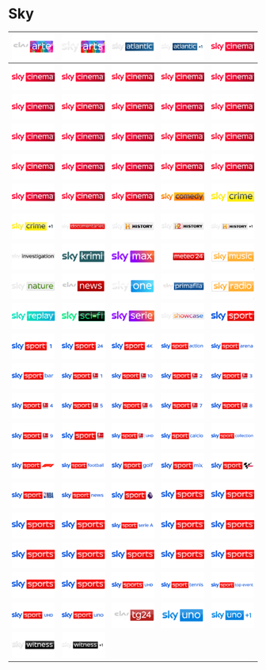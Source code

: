 # Sky

| ![SkyArte] | ![SkyArts] | ![SkyAtlantic] | ![SkyAtlanticPlus1] | ![SkyCinema] |
|:---:|:---:|:---:|:---:|:---:|
| ![SkyCinemaAction] | ![SkyCinemaAnimation] | ![SkyCinemaBestOf] | ![SkyCinemaCollection] | ![SkyCinemaComedy] |
| ![SkyCinemaDrama] | ![SkyCinemaDue] | ![SkyCinemaDuePlus24] | ![SkyCinemaFamily] | ![SkyCinemaFun] |
| ![SkyCinemaGreats] | ![SkyCinemaHits] | ![SkyCinemaPremiere] | ![SkyCinemaPremieren] | ![SkyCinemaPremierenPlus24] |
| ![SkyCinemaRomance] | ![SkyCinemaSciFiHorror] | ![SkyCinemaSelect] | ![SkyCinemaSpecial] | ![SkyCinemaSuspense]	
| ![SkyCinemaThriller] | ![SkyCinemaUno] | ![SkyCinemaUnoPlus24] | ![SkyComedy] | ![SkyCrime] |
| ![SkyCrimePlus1] | ![SkyDocumentaries] | ![SkyHistory] | ![SkyHistory2] | ![SkyHistoryPlus1] |
| ![Skyinvestigation] | ![SkyKrimi] | ![SkyMax] | ![SkyMeteo24] | ![SkyMusic] |
| ![SkyNature] | ![SkyNews] | ![SkyOne] | ![SkyPrimafila] | ![SkyRadio] |
| ![SkyReplay] | ![SkySciFi] | ![SkySerie] | ![SkyShowcase] | ![SkySport] |
| ![SkySport1] | ![SkySport24] | ![SkySport4K] | ![SkySportAction] | ![SkySportArena] |
| ![SkySportBar] | ![SkySportBundesliga1] | ![SkySportBundesliga10] | ![SkySportBundesliga2] | ![SkySportBundesliga3] |
| ![SkySportBundesliga4] | ![SkySportBundesliga5] | ![SkySportBundesliga6] | ![SkySportBundesliga7] | ![SkySportBundesliga8] |
| ![SkySportBundesliga9] | ![SkySportBundesligade] | ![SkySportBundesligaUHD] | ![SkySportCalcio] | ![SkySportCollection] |
| ![SkySportF1] | ![SkySportFootball] | ![SkySportGolf] | ![SkySportMix] | ![SkySportMotoGP] |
| ![SkySportNBA] | ![SkySportNews] | ![SkySportPremierLeague] | ![SkySportsAction] | ![SkySportsArena] |
| ![SkySportsBoxOffice] | ![SkySportsCricket] | ![SkySportSerieA] | ![SkySportsF1] | ![SkySportsFootball] |
| ![SkySportsGolf] | ![SkySportsMainEvent] | ![SkySportsMix] | ![SkySportsNews] | ![SkySportsNFL] |
| ![SkySportsPremierLeague] | ![SkySportsRacing] | ![SkySportsUHD] | ![SkySportTennis] | ![SkySportTopEvent] |
| ![SkySportUHD] | ![SkySportUno] | ![SkyTG24] | ![SkyUno] | ![SkyUnoPlus1] |
| ![SkyWitness] | ![SkyWitnessPlus1] |	



[SkyArte]:https://raw.githubusercontent.com/RevGear/logo/master/Networks/Sky/SkyArte.png
[SkyArts]:https://raw.githubusercontent.com/RevGear/logo/master/Networks/Sky/SkyArts.png
[SkyAtlantic]:https://raw.githubusercontent.com/RevGear/logo/master/Networks/Sky/SkyAtlantic.png
[SkyAtlanticPlus1]:https://raw.githubusercontent.com/RevGear/logo/master/Networks/Sky/SkyAtlanticPlus1.png
[SkyCinema]:https://raw.githubusercontent.com/RevGear/logo/master/Networks/Sky/SkyCinema.png
[SkyCinemaAction]:https://raw.githubusercontent.com/RevGear/logo/master/Networks/Sky/SkyCinemaAction.png
[SkyCinemaAnimation]:https://raw.githubusercontent.com/RevGear/logo/master/Networks/Sky/SkyCinemaAnimation.png
[SkyCinemaBestOf]:https://raw.githubusercontent.com/RevGear/logo/master/Networks/Sky/SkyCinemaBestOf.png
[SkyCinemaCollection]:https://raw.githubusercontent.com/RevGear/logo/master/Networks/Sky/SkyCinemaCollection.png
[SkyCinemaComedy]:https://raw.githubusercontent.com/RevGear/logo/master/Networks/Sky/SkyCinemaComedy.png
[SkyCinemaDrama]:https://raw.githubusercontent.com/RevGear/logo/master/Networks/Sky/SkyCinemaDrama.png
[SkyCinemaDue]:https://raw.githubusercontent.com/RevGear/logo/master/Networks/Sky/SkyCinemaDue.png
[SkyCinemaDuePlus24]:https://raw.githubusercontent.com/RevGear/logo/master/Networks/Sky/SkyCinemaDuePlus24.png
[SkyCinemaFamily]:https://raw.githubusercontent.com/RevGear/logo/master/Networks/Sky/SkyCinemaFamily.png
[SkyCinemaFun]:https://raw.githubusercontent.com/RevGear/logo/master/Networks/Sky/SkyCinemaFun.png
[SkyCinemaGreats]:https://raw.githubusercontent.com/RevGear/logo/master/Networks/Sky/SkyCinemaGreats.png
[SkyCinemaHits]:https://raw.githubusercontent.com/RevGear/logo/master/Networks/Sky/SkyCinemaHits.png
[SkyCinemaPremiere]:https://raw.githubusercontent.com/RevGear/logo/master/Networks/Sky/SkyCinemaPremiere.png
[SkyCinemaPremieren]:https://raw.githubusercontent.com/RevGear/logo/master/Networks/Sky/SkyCinemaPremieren.png
[SkyCinemaPremierenPlus24]:https://raw.githubusercontent.com/RevGear/logo/master/Networks/Sky/SkyCinemaPremierenPlus24.png
[SkyCinemaRomance]:https://raw.githubusercontent.com/RevGear/logo/master/Networks/Sky/SkyCinemaRomance.png
[SkyCinemaSciFiHorror]:https://raw.githubusercontent.com/RevGear/logo/master/Networks/Sky/SkyCinemaSciFiHorror.png
[SkyCinemaSelect]:https://raw.githubusercontent.com/RevGear/logo/master/Networks/Sky/SkyCinemaSelect.png
[SkyCinemaSpecial]:https://raw.githubusercontent.com/RevGear/logo/master/Networks/Sky/SkyCinemaSpecial.png
[SkyCinemaSuspense]:https://raw.githubusercontent.com/RevGear/logo/master/Networks/Sky/SkyCinemaSuspense.png
[SkyCinemaThriller]:https://raw.githubusercontent.com/RevGear/logo/master/Networks/Sky/SkyCinemaThriller.png
[SkyCinemaUno]:https://raw.githubusercontent.com/RevGear/logo/master/Networks/Sky/SkyCinemaUno.png
[SkyCinemaUnoPlus24]:https://raw.githubusercontent.com/RevGear/logo/master/Networks/Sky/SkyCinemaUnoPlus24.png
[SkyComedy]:https://raw.githubusercontent.com/RevGear/logo/master/Networks/Sky/SkyComedy.png
[SkyCrime]:https://raw.githubusercontent.com/RevGear/logo/master/Networks/Sky/SkyCrime.png
[SkyCrimePlus1]:https://raw.githubusercontent.com/RevGear/logo/master/Networks/Sky/SkyCrimePlus1.png
[SkyDocumentaries]:https://raw.githubusercontent.com/RevGear/logo/master/Networks/Sky/SkyDocumentaries.png
[SkyHistory]:https://raw.githubusercontent.com/RevGear/logo/master/Networks/Sky/SkyHistory.png
[SkyHistory2]:https://raw.githubusercontent.com/RevGear/logo/master/Networks/Sky/SkyHistory2.png
[SkyHistoryPlus1]:https://raw.githubusercontent.com/RevGear/logo/master/Networks/Sky/SkyHistoryPlus1.png
[SkyInvestigation]:https://raw.githubusercontent.com/RevGear/logo/master/Networks/Sky/SkyInvestigation.png
[SkyKrimi]:https://raw.githubusercontent.com/RevGear/logo/master/Networks/Sky/SkyKrimi.png
[SkyMax]:https://raw.githubusercontent.com/RevGear/logo/master/Networks/Sky/SkyMax.png
[SkyMeteo24]:https://raw.githubusercontent.com/RevGear/logo/master/Networks/Sky/SkyMeteo24.png
[SkyMusic]:https://raw.githubusercontent.com/RevGear/logo/master/Networks/Sky/SkyMusic.png
[SkyNature]:https://raw.githubusercontent.com/RevGear/logo/master/Networks/Sky/SkyNature.png
[SkyNews]:https://raw.githubusercontent.com/RevGear/logo/master/Networks/Sky/SkyNews.png
[SkyOne]:https://raw.githubusercontent.com/RevGear/logo/master/Networks/Sky/SkyOne.png
[SkyPrimafila]:https://raw.githubusercontent.com/RevGear/logo/master/Networks/Sky/SkyPrimafila.png
[SkyRadio]:https://raw.githubusercontent.com/RevGear/logo/master/Networks/Sky/SkyRadio.png
[SkyReplay]:https://raw.githubusercontent.com/RevGear/logo/master/Networks/Sky/SkyReplay.png
[SkySciFi]:https://raw.githubusercontent.com/RevGear/logo/master/Networks/Sky/SkySciFi.png
[SkySerie]:https://raw.githubusercontent.com/RevGear/logo/master/Networks/Sky/SkySerie.png
[SkyShowcase]:https://raw.githubusercontent.com/RevGear/logo/master/Networks/Sky/SkyShowcase.png
[SkySport]:https://raw.githubusercontent.com/RevGear/logo/master/Networks/Sky/SkySport.png
[SkySport1]:https://raw.githubusercontent.com/RevGear/logo/master/Networks/Sky/SkySport1.png
[SkySport24]:https://raw.githubusercontent.com/RevGear/logo/master/Networks/Sky/SkySport24.png
[SkySport4K]:https://raw.githubusercontent.com/RevGear/logo/master/Networks/Sky/SkySport4K.png
[SkySportAction]:https://raw.githubusercontent.com/RevGear/logo/master/Networks/Sky/SkySportAction.png
[SkySportArena]:https://raw.githubusercontent.com/RevGear/logo/master/Networks/Sky/SkySportArena.png
[SkySportBar]:https://raw.githubusercontent.com/RevGear/logo/master/Networks/Sky/SkySportBar.png
[SkySportBundesliga1]:https://raw.githubusercontent.com/RevGear/logo/master/Networks/Sky/SkySportBundesliga1.png
[SkySportBundesliga10]:https://raw.githubusercontent.com/RevGear/logo/master/Networks/Sky/SkySportBundesliga10.png
[SkySportBundesliga2]:https://raw.githubusercontent.com/RevGear/logo/master/Networks/Sky/SkySportBundesliga2.png
[SkySportBundesliga3]:https://raw.githubusercontent.com/RevGear/logo/master/Networks/Sky/SkySportBundesliga3.png
[SkySportBundesliga4]:https://raw.githubusercontent.com/RevGear/logo/master/Networks/Sky/SkySportBundesliga4.png
[SkySportBundesliga5]:https://raw.githubusercontent.com/RevGear/logo/master/Networks/Sky/SkySportBundesliga5.png
[SkySportBundesliga6]:https://raw.githubusercontent.com/RevGear/logo/master/Networks/Sky/SkySportBundesliga6.png
[SkySportBundesliga7]:https://raw.githubusercontent.com/RevGear/logo/master/Networks/Sky/SkySportBundesliga7.png
[SkySportBundesliga8]:https://raw.githubusercontent.com/RevGear/logo/master/Networks/Sky/SkySportBundesliga8.png
[SkySportBundesliga9]:https://raw.githubusercontent.com/RevGear/logo/master/Networks/Sky/SkySportBundesliga9.png
[SkySportBundesligade]:https://raw.githubusercontent.com/RevGear/logo/master/Networks/Sky/SkySportBundesligade.png
[SkySportBundesligaUHD]:https://raw.githubusercontent.com/RevGear/logo/master/Networks/Sky/SkySportBundesligaUHD.png
[SkySportCalcio]:https://raw.githubusercontent.com/RevGear/logo/master/Networks/Sky/SkySportCalcio.png
[SkySportCollection]:https://raw.githubusercontent.com/RevGear/logo/master/Networks/Sky/SkySportCollection.png
[SkySportF1]:https://raw.githubusercontent.com/RevGear/logo/master/Networks/Sky/SkySportF1.png
[SkySportFootball]:https://raw.githubusercontent.com/RevGear/logo/master/Networks/Sky/SkySportFootball.png
[SkySportGolf]:https://raw.githubusercontent.com/RevGear/logo/master/Networks/Sky/SkySportGolf.png
[SkySportMix]:https://raw.githubusercontent.com/RevGear/logo/master/Networks/Sky/SkySportMix.png
[SkySportMotoGP]:https://raw.githubusercontent.com/RevGear/logo/master/Networks/Sky/SkySportMotoGP.png
[SkySportNBA]:https://raw.githubusercontent.com/RevGear/logo/master/Networks/Sky/SkySportNBA.png
[SkySportNews]:https://raw.githubusercontent.com/RevGear/logo/master/Networks/Sky/SkySportNews.png
[SkySportPremierLeague]:https://raw.githubusercontent.com/RevGear/logo/master/Networks/Sky/SkySportPremierLeague.png
[SkySportsAction]:https://raw.githubusercontent.com/RevGear/logo/master/Networks/Sky/SkySportsAction.png
[SkySportsArena]:https://raw.githubusercontent.com/RevGear/logo/master/Networks/Sky/SkySportsArena.png
[SkySportsBoxOffice]:https://raw.githubusercontent.com/RevGear/logo/master/Networks/Sky/SkySportsBoxOffice.png
[SkySportsCricket]:https://raw.githubusercontent.com/RevGear/logo/master/Networks/Sky/SkySportsCricket.png
[SkySportSerieA]:https://raw.githubusercontent.com/RevGear/logo/master/Networks/Sky/SkySportSerieA.png
[SkySportsF1]:https://raw.githubusercontent.com/RevGear/logo/master/Networks/Sky/SkySportsF1.png
[SkySportsFootball]:https://raw.githubusercontent.com/RevGear/logo/master/Networks/Sky/SkySportsFootball.png
[SkySportsGolf]:https://raw.githubusercontent.com/RevGear/logo/master/Networks/Sky/SkySportsGolf.png
[SkySportsMainEvent]:https://raw.githubusercontent.com/RevGear/logo/master/Networks/Sky/SkySportsMainEvent.png
[SkySportsMix]:https://raw.githubusercontent.com/RevGear/logo/master/Networks/Sky/SkySportsMix.png
[SkySportsNews]:https://raw.githubusercontent.com/RevGear/logo/master/Networks/Sky/SkySportsNews.png
[SkySportsNFL]:https://raw.githubusercontent.com/RevGear/logo/master/Networks/Sky/SkySportsNFL.png
[SkySportsPremierLeague]:https://raw.githubusercontent.com/RevGear/logo/master/Networks/Sky/SkySportsPremierLeague.png
[SkySportsRacing]:https://raw.githubusercontent.com/RevGear/logo/master/Networks/Sky/SkySportsRacing.png
[SkySportsUHD]:https://raw.githubusercontent.com/RevGear/logo/master/Networks/Sky/SkySportsUHD.png
[SkySportTennis]:https://raw.githubusercontent.com/RevGear/logo/master/Networks/Sky/SkySportTennis.png
[SkySportTopEvent]:https://raw.githubusercontent.com/RevGear/logo/master/Networks/Sky/SkySportTopEvent.png
[SkySportUHD]:https://raw.githubusercontent.com/RevGear/logo/master/Networks/Sky/SkySportUHD.png
[SkySportUno]:https://raw.githubusercontent.com/RevGear/logo/master/Networks/Sky/SkySportUno.png
[SkyTG24]:https://raw.githubusercontent.com/RevGear/logo/master/Networks/Sky/SkyTG24.png
[SkyUno]:https://raw.githubusercontent.com/RevGear/logo/master/Networks/Sky/SkyUno.png
[SkyUnoPlus1]:https://raw.githubusercontent.com/RevGear/logo/master/Networks/Sky/SkyUnoPlus1.png
[SkyWitness]:https://raw.githubusercontent.com/RevGear/logo/master/Networks/Sky/SkyWitness.png
[SkyWitnessPlus1]:https://raw.githubusercontent.com/RevGear/logo/master/Networks/Sky/SkyWitnessPlus1.png

